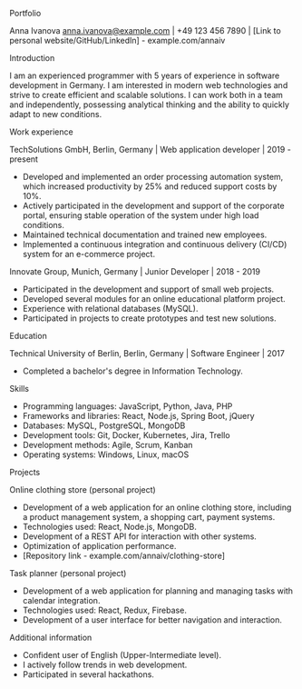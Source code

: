 Portfolio

Anna Ivanova
anna.ivanova@example.com | +49 123 456 7890 | [Link to personal website/GitHub/LinkedIn] - example.com/annaiv

Introduction

I am an experienced programmer with 5 years of experience in software development in Germany. I am interested in modern web technologies and strive to create efficient and scalable solutions. I can work both in a team and independently, possessing analytical thinking and the ability to quickly adapt to new conditions.

Work experience

TechSolutions GmbH, Berlin, Germany | Web application developer | 2019 - present

* Developed and implemented an order processing automation system, which increased productivity by 25% and reduced support costs by 10%.
* Actively participated in the development and support of the corporate portal, ensuring stable operation of the system under high load conditions.
* Maintained technical documentation and trained new employees.
* Implemented a continuous integration and continuous delivery (CI/CD) system for an e-commerce project.

Innovate Group, Munich, Germany | Junior Developer | 2018 - 2019

* Participated in the development and support of small web projects.
* Developed several modules for an online educational platform project.
* Experience with relational databases (MySQL).
* Participated in projects to create prototypes and test new solutions.

Education

Technical University of Berlin, Berlin, Germany | Software Engineer | 2017

* Completed a bachelor's degree in Information Technology.

Skills

* Programming languages: JavaScript, Python, Java, PHP
* Frameworks and libraries: React, Node.js, Spring Boot, jQuery
* Databases: MySQL, PostgreSQL, MongoDB
* Development tools: Git, Docker, Kubernetes, Jira, Trello
* Development methods: Agile, Scrum, Kanban
* Operating systems: Windows, Linux, macOS

Projects

Online clothing store (personal project)

* Development of a web application for an online clothing store, including a product management system, a shopping cart, payment systems.
* Technologies used: React, Node.js, MongoDB.
* Development of a REST API for interaction with other systems.
* Optimization of application performance.
* [Repository link - example.com/annaiv/clothing-store]

Task planner (personal project)

* Development of a web application for planning and managing tasks with calendar integration.
* Technologies used: React, Redux, Firebase.
* Development of a user interface for better navigation and interaction.

Additional information

* Confident user of English (Upper-Intermediate level).
* I actively follow trends in web development.
* Participated in several hackathons.
